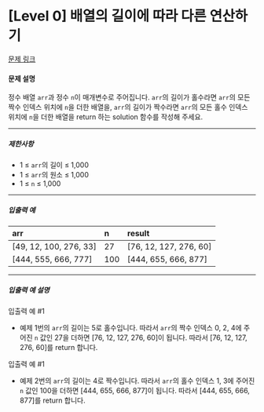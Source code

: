 # [Level 0] 배열의 길이에 따라 다른 연산하기

[문제 링크](https://school.programmers.co.kr/learn/courses/30/lessons/181854)

#### 문제 설명

정수 배열 ```arr```과 정수 ```n```이 매개변수로 주어집니다. ```arr```의 길이가 홀수라면 ```arr```의 모든 짝수 인덱스 위치에 ```n```을 더한 배열을, ```arr```의 길이가 짝수라면 ```arr```의 모든 홀수 인덱스 위치에 ```n```을 더한 배열을 return 하는 solution 함수를 작성해 주세요.

---

##### 제한사항

- 1 ≤ ```arr```의 길이 ≤ 1,000
- 1 ≤ ```arr```의 원소 ≤ 1,000
- 1 ≤ ```n``` ≤ 1,000

---

##### 입출력 예

|arr|n|result|
|:---|:---|:---|
|[49, 12, 100, 276, 33]|27|[76, 12, 127, 276, 60]|
|[444, 555, 666, 777]|100|[444, 655, 666, 877]|

---

##### 입출력 예 설명

입출력 예 #1

- 예제 1번의 ```arr```의 길이는 5로 홀수입니다. 따라서 ```arr```의 짝수 인덱스 0, 2, 4에 주어진 ```n``` 값인 27을 더하면 [76, 12, 127, 276, 60]이 됩니다. 따라서 [76, 12, 127, 276, 60]를 return 합니다.

입출력 예 #1

- 예제 2번의 ```arr```의 길이는 4로 짝수입니다. 따라서 ```arr```의 홀수 인덱스 1, 3에 주어진 ```n``` 값인 100을 더하면 [444, 655, 666, 877]이 됩니다. 따라서 [444, 655, 666, 877]를 return 합니다.
